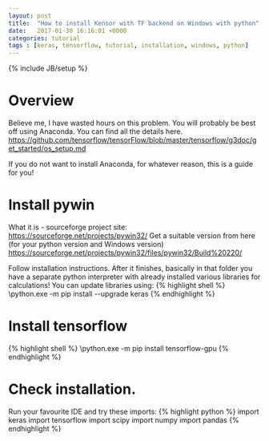 ```yaml
---
layout: post
title:  "How to install Kensor with TF backend on Windows with python"
date:   2017-01-30 16:16:01 +0000
categories: tutorial
tags : [keras, tensorflow, tutorial, installation, windows, python]
---
```

{% include JB/setup %}

# Overview
Believe me, I have wasted hours on this problem. You will probably be best off using Anaconda. You can find all the details here.<br>
https://github.com/tensorflow/tensorFlow/blob/master/tensorflow/g3doc/get_started/os_setup.md

If you do not want to install Anaconda, for whatever reason, this is a guide for you!

# Install pywin
What it is - sourceforge project site: https://sourceforge.net/projects/pywin32/
Get a suitable version from here (for your python version and Windows version)
https://sourceforge.net/projects/pywin32/files/pywin32/Build%20220/

Follow installation instructions. After it finishes, basically in that folder you have a separate python interpreter with already installed various libraries for calculations!
You can update libraries using:
{% highlight shell %}
<path to pywin>\python.exe -m pip install --upgrade keras
{% endhighlight %}

# Install tensorflow
{% highlight shell %}
<path to pywin>\python.exe -m pip install tensorflow-gpu
{% endhighlight %}

# Check installation.
Run your favourite IDE and try these imports:
{% highlight python %}
import keras
import tensorflow
import scipy
import numpy
import pandas
{% endhighlight %}